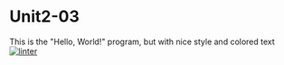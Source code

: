 # Unit2-03
This is the "Hello, World!" program, but with nice style and colored text
 [![linter](https://github.com/nadia-basarab/Unit2-03/workflows/linter/badge.svg)](https://github.com/marketplace/actions/super-linter) 
